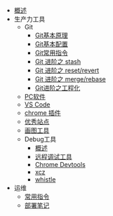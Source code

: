 <!-- _sidebar.md -->

* [概述](/README.md)
* 生产力工具
  * Git
      * [Git基本原理](/tools/git/git.md)
      * [Git基本配置](/tools/git/setting.md)
      * [Git常用指令](/tools/git/basic.md)
      * [Git 进阶之 stash ](/tools/git/stash.md)
      * [Git 进阶之 reset/revert ](/tools/git/reset&revert.md)
      * [Git 进阶之 merge/rebase ](/tools/xcz/git/merge-and-rebase.md)
      * [Git进阶之工程化]()
  * [PC软件](/tools/pc.md)
  * [VS Code](/tools/vs.md)
  * [chrome 插件](/tools/chrome.md)
  * [优秀站点](/tools/site.md)
  * [画图工具](/tools/draw_tools.md)
  * Debug工具 
    * [概述](/tools/debug/debug.md)
    * [远程调试工具](/tools/xcz/调试/index.md)
    * [Chrome Devtools](/tools/debug/chrome_devtool.md)
    * [xcz](/tools/xcz/生产力工具-2/index.md)
    * [whistle](/tools/debug/whistle/index.md)
* 运维
  * [常用指令](/devops/shell.md)
  * [部署笔记](/devops/deploy.md)
